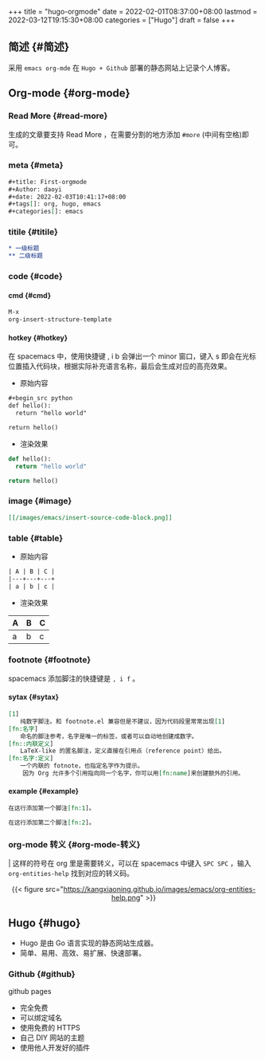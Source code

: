 +++
title = "hugo-orgmode"
date = 2022-02-01T08:37:00+08:00
lastmod = 2022-03-12T19:15:30+08:00
categories = ["Hugo"]
draft = false
+++

## 简述 {#简述}

采用 `emacs org-mde` 在 `Hugo + Github` 部署的静态网站上记录个人博客。


## Org-mode {#org-mode}


### Read More {#read-more}

生成的文章要支持 Read More ，在需要分割的地方添加 `#more` (中间有空格)即可。


### meta {#meta}

```org
#+title: First-orgmode
#+Author: daoyi
#+date: 2022-02-03T10:41:17+08:00
#+tags[]: org, hugo, emacs
#+categories[]: emacs
```


### titile {#titile}

```org
* 一级标题
** 二级标题
```


### code {#code}


#### cmd {#cmd}

```org
M-x
org-insert-structure-template
```


#### hotkey {#hotkey}

在 spacemacs 中，使用快捷键 , i b 会弹出一个 minor 窗口，键入 s 即会在光标位置插入代码块，根据实际补充语言名称，最后会生成对应的高亮效果。

-   原始内容

<!--listend-->

```org
#+begin_src python
def hello():
  return "hello world"

return hello()
```

-   渲染效果

<!--listend-->

```python
def hello():
  return "hello world"

return hello()
```


### image {#image}

```org
[[/images/emacs/insert-source-code-block.png]]
```


### table {#table}

-   原始内容

<!--listend-->

```org
| A | B | C |
|---+---+---+
| a | b | c |
```

-   渲染效果

| A | B | C |
|---|---|---|
| a | b | c |


### footnote {#footnote}

spacemacs 添加脚注的快捷键是 `, i f` 。


#### sytax {#sytax}

```org
[1]
　　纯数字脚注。和 footnote.el 兼容但是不建议，因为代码段里常常出现[1]
[fn:名字]
　　命名的脚注参考，名字是唯一的标签，或者可以自动地创建成数字。
[fn::内联定义]
　　LaTeX-like 的匿名脚注，定义直接在引用点（reference point）给出。
[fn:名字:定义]
　　一个内联的 fotnote，也指定名字作为提示。
    因为 Org 允许多个引用指向同一个名字，你可以用[fn:name]来创建额外的引用。
```


#### example {#example}

```org
在这行添加第一个脚注[fn:1]。

在这行添加第二个脚注[fn:2]。
```


### org-mode 转义 {#org-mode-转义}

&vert; 这样的符号在 org 里是需要转义，可以在 spacemacs 中键入 `SPC SPC` ，输入 `org-entities-help` 找到对应的转义码。

<style>.org-center { margin-left: auto; margin-right: auto; text-align: center; }</style>

<div class="org-center">

{{< figure src="https://kangxiaoning.github.io/images/emacs/org-entities-help.png" >}}

</div>


## Hugo {#hugo}

-   Hugo 是由 Go 语言实现的静态网站生成器。
-   简单、易用、高效、易扩展、快速部署。


### Github {#github}

github pages

-   完全免费
-   可以绑定域名
-   使用免费的 HTTPS
-   自己 DIY 网站的主题
-   使用他人开发好的插件